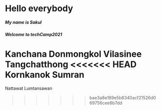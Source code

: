 # Hello everybody

##### My name is Sakul
##### Welcome to techCamp2021
Kanchana Donmongkol
Vilasinee Tangchatthong
<<<<<<< HEAD
Kornkanok Sumran
=======
Nattawat Lumtansawan
>>>>>>> bae3a8e189e5b8340acf21526d069756cee8b7dd
